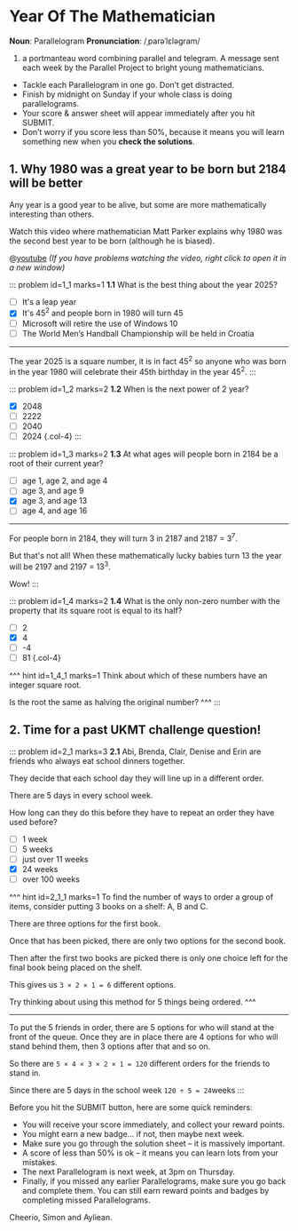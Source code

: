 # Year Of The Mathematician

<div class="dictionary">

__Noun__: Parallelogram
__Pronunciation__: /ˌparəˈlɛləɡram/

1. a portmanteau word combining parallel and telegram. A message sent each
week by the Parallel Project to bright young mathematicians.

</div>

*	Tackle each Parallelogram in one go. Don’t get distracted.
*	Finish by midnight on Sunday if your whole class is doing parallelograms.
*	Your score & answer sheet will appear immediately after you hit SUBMIT.
*	Don’t worry if you score less than 50%, because it means you will learn something new when you __check the solutions__.


## 1. Why 1980 was a great year to be born but 2184 will be better

Any year is a good year to be alive, but some are more mathematically interesting than others.  

Watch this video where mathematician Matt Parker explains why 1980 was the second best year to be born (although he is biased).

@[youtube](99stb2mzspI?start=337&rel=0) _(If you have problems watching the video, right click to open it in a new window)_

::: problem id=1_1 marks=1
__1.1__ What is the best thing about the year 2025?

* [ ] It's a leap year
* [x] It's 45<sup>2</sup> and people born in 1980 will turn 45
* [ ] Microsoft will retire the use of Windows 10
* [ ] The World Men’s Handball Championship will be held in Croatia

---

The year 2025 is a square number, it is in fact 45<sup>2</sup> so anyone who was born in the year 1980 will celebrate their 45th birthday in the year 45<sup>2</sup>.
:::

::: problem id=1_2 marks=2
__1.2__ When is the next power of 2 year?

* [x] 2048
* [ ] 2222
* [ ] 2040
* [ ] 2024
{.col-4}
:::

::: problem id=1_3 marks=2
__1.3__ At what ages will people born in 2184 be a root of their current year?

* [ ] age 1, age 2, and age 4
* [ ] age 3, and age 9
* [x] age 3, and age 13
* [ ] age 4, and age 16

---

For people born in 2184, they will turn 3 in 2187 and 2187 = 3<sup>7</sup>.

But that's not all! When these mathematically lucky babies turn 13 the year will be 2197 and 2197 = 13<sup>3</sup>.

Wow!
:::

::: problem id=1_4 marks=2
__1.4__ What is the only non-zero number with the property that its square root is equal to its half?

* [ ] 2
* [x] 4
* [ ] -4
* [ ] 81
{.col-4}

^^^ hint id=1_4_1 marks=1
Think about which of these numbers have an integer square root.  

Is the root the same as halving the original number?
^^^
:::


## 2. Time for a past UKMT challenge question!

::: problem id=2_1 marks=3
__2.1__ Abi, Brenda, Clair, Denise and Erin are friends who always eat school dinners together.  

They decide that each school day they will line up in a different order.  

There are 5 days in every school week.  

How long can they do this before they have to repeat an order they have used before?

* [ ] 1 week
* [ ] 5 weeks
* [ ] just over 11 weeks
* [x] 24 weeks
* [ ] over 100 weeks

^^^ hint id=2_1_1 marks=1
To find the number of ways to order a group of items, consider putting 3 books on a shelf: A, B and C.  

There are three options for the first book.  

Once that has been picked, there are only two options for the second book.  

Then after the first two books are picked there is only one choice left for the final book being placed on the shelf.  

This gives us `3 × 2 × 1 = 6` different options.

Try thinking about using this method for 5 things being ordered.
^^^

---

To put the 5 friends in order, there are 5 options for who will stand at the front of the queue.
Once they are in place there are 4 options for who will stand behind them, then 3 options after that and so on.

So there are `5 × 4 × 3 × 2 × 1 = 120` different orders for the friends to stand in.

Since there are 5 days in the school week `120 ÷ 5 = 24`weeks
:::

Before you hit the SUBMIT button, here are some quick reminders:

*	You will receive your score immediately, and collect your reward points.
*	You might earn a new badge... if not, then maybe next week.
*	Make sure you go through the solution sheet – it is massively important.
*	A score of less than 50% is ok – it means you can learn lots from your mistakes.
*	The next Parallelogram is next week, at 3pm on Thursday.
*	Finally, if you missed any earlier Parallelograms, make sure you go back and complete them. You can still earn reward points and badges by completing missed Parallelograms.

Cheerio,
Simon and Ayliean.
